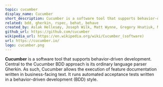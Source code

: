 ```yaml
---
topic: cucumber
display_name: Cucumber
short_description: Cucumber is a software tool that supports behavior-driven development.
related: bdd, gherkin, rspec, behat, behave
created_by: Aslak Hellesøy, Joseph Wilk, Matt Wynne, Gregory Hnatiuk, Mike Sassak
github_url: https://github.com/cucumber
wikipedia_url: https://en.wikipedia.org/wiki/Cucumber_(software)
url: https://cucumber.io/
logo: cucumber.png
---
```

**Cucumber** is a software tool that supports behavior-driven development. Central to the Cucumber BDD approach is its ordinary language parser Gherkin. As such, Cucumber allows the execution of feature documentation written in business-facing text. It runs automated acceptance tests written in a behavior-driven development (BDD) style.
